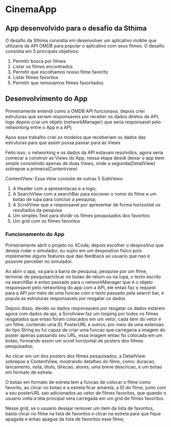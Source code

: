 # CinemaApp

## App desenvolvido para o desafio da Sthima

O desafio da Sthima consistia em desenvolver um aplicativo moblie que utilizaria da API OMDB para popular o aplicativo com seus filmes.
O desafio consistia em 5 principais objetivos:

1. Permitir busca por filmes
2. Listar os filmes encontrados
3. Permitir que escolhamos nosso filme favorito
4. Listar filmes favoritos
5. Permitir que removamos filmes favoritados

## Desenvolvimento do App
<p>Primeiramente entendi como a OMDB API funcionava, depois criei estruturas que seriam responsaveis por receber os dados diretos da API, logo depois criai um objeto (networkManager) que seria responsavel pelo networking entre o App e a API;</p>
<p>Apos esse trabalho criei os modelos que receberiam os dados das estruturas para que assim possa passar para as Views</p>
<p>Feito isso, o networking e os dados da API estavam resolvidos, agora seria comecar a construir as Views do App, nessa etapa desidi deixar o app bem simple consistindo apenas de duas Views, onde a segunda(DetailView) sobrepoe a primeira(Contentview)</p>
<p>ContentView: Essa Veiw consiste de outras 5 SubViews: </p>

1. A Header com a apresentacao e a logo;
2. A SearchView com a searchBar para escrever o nome do filme e um botao de lupa para concluir a pesquisa;
3. A ScrollView que e responsavel por apresentar de forma horizontal os resultados da pesquisa
4. Um simples Text para dividir os filmes pesquisados dos favoritos
5. Um grid com os filmes favoritos

### Funcionamento do App
Primeiramente abrit o projeto no XCode, depois escolher o despositivo que deseja rodar o simulador, eu sujiro em um despositivo fisico pois implementei alguns features que dao feedback ao usuario que nao é possivle perceber no simulador.

Ao abrir o app, va para a barra de pesquisa, pesquise por um filme, terminar de pesquisar/clicar no butao de return ou na lupa, o texto escrito na searchBar é entao passado para o networkManager que é o objeto responsavel pelo networking do app com a API, ele entao faz o request para a API por meio de uma funcao com o texto passado pela search bar, e popula as estruturas responsaveis por resgatar os dados

Depois disso, devido os dados responsaveis por resgatar os dados estarem agora com dados da api, a Scrollview faz um looping por todos os filmes resgatados que entao foram colocados em um vetor, cada item do vetor é um filme, contendo uma ID, PosterURL e outros; por meio de uma extensao do tipo String eu fui capaz de criar uma funcao que carregaria a imagem do poster apenas passando seu URL, essa imagem entao foi colocada em um botao, formando assim um scroll horizontal de posters dos filmes pesquisados;

Ao clicar em um dos posters dos filmes pesquisados, a DetailView sobrepoe a ContentView, mostrando detalhes do filme, como: duracao, lancamento, nota, titulo, direcao, atores, uma breve descricao, e um botao em formato de estrela.

O botao em formato de estrela tem a funcao de colocar o filme como favorito, ao clicar no botao e a estrela ficar amarela, a ID do filme, junto com a seu posterURL sao adicionados ao vetor de filmes favoritos, que quando o usuario volta a tela principal sera carregada em um grid de filmes favoritos.

Nesse grid, se o usuario desejar remover um item da lista de favoritos, basta clicar no filme na lista de favoritos e clicar na estrela para que fique apagada e entao apague da lista de favoritos esse filme;
